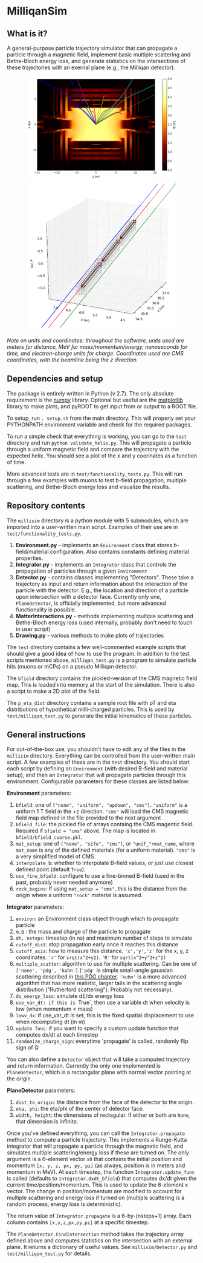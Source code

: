 # MilliqanSim

## What is it?

A general-purpose particle trajectory simulator that can propagate a particle through a magnetic field, implement
basic multiple scattering and Bethe-Bloch energy loss, and generate statistics on the intersections of these trajectories
with an exernal plane (e.g., the Milliqan detector).

<p align="center">
<img src="./images/bfield_with_trajs.png" alt="cross section of CMS b field" width="400"/>
  <img src="./images/detector_hit.png" alt="example mCP hit on detector" width="400"/>
</p>

*Note on units and coordinates: throughout the software, units used are meters for distance, MeV for mass/momentum/energy, nanoseconds
for time, and electron-charge units for charge. Coordinates used are CMS coordinates, with the beamline being the z direction.*

## Dependencies and setup

The package is entirely written in Python (v 2.7). The only absolute requirement is the [numpy](http://www.numpy.org) 
library. Optional but useful are the [matplotlib](http://matplotlib.org/) library to make plots, and pyROOT to get input 
from or output to a ROOT file.

To setup, run `. setup.sh` from the main directory. This will properly set your PYTHONPATH environment variable
and check for the required packages.

To run a simple check that everything is working, you can go to the `test` directory and run `python validate_helix.py`.
This will propagate a particle through a uniform magnetic field and compare the trajectory with the expected helix.
You should see a plot of the x and y coorinates as a function of time.

More advanced tests are in `test/functionality_tests.py`. This will run through a few examples with muons
to test b-field propagation, multiple scattering, and Bethe-Bloch energy loss and visualize the results.

## Repository contents

The `millisim` directory is a python module with 5 submodules, which are imported into a user-written main script.
Examples of their use are in `test/functionality_tests.py`.

1. **Environment.py** - implements an `Environment` class that stores b-field/material configuration. Also contains constants defining material properties.
2. **Integrator.py** -  implements an `Integrator` class that controls the propagation of particles through a given `Environment`
3. **Detector.py** - contains classes implementing "Detectors". These take a trajectory as input and return information about the interaction of the particle 
with the detector. E.g., the location and direction of a particle upon intersection with a detector face. Currently only one, `PlaneDetector`, is officially implemented,
but more advanced functionality is possible.
4. **MatterInteractions.py** - methods implementing multiple scattering and Bethe-Bloch energy loss (used internally, probably don't need to touch in user script)
5. **Drawing.py** - various methods to make plots of trajectories

The `test` directory contains a few well-commented example scripts that should give a good idea of how to use the program. In addition
to the test scripts mentioned above, `milliqan_test.py` is a program to simulate particle hits (muons or mCPs) on a pseudo Milliqan detector.

The `bfield` directory contains the pickled-version of the CMS magnetic field map. This is loaded into memory at the start
of the simulation. There is also a script to make a 2D plot of the field.

The `p_eta_dist` directory contains a sample root file with pT and eta distributions of hypothetical milli-charged particles.
This is used by `test/milliqan_test.py` to generate the initial kinematics of these particles.

## General instructions

For out-of-the-box use, you shouldn't have to edit any of the files in the `millisim` directory. Everything can be controlled from
the user-written main script. A few examples of these are in the `test` directory. You should start each script by defining an `Environment`
(with desired B-field and material setup), and then an `Integrator` that will propagate particles through this environment.
Configurable parameters for these classes are listed below:

**Environment** parameters:
1. `bfield`: one of `["none", "uniform", "updown", "cms"]`. `"uniform"` is a uniform 1 T field in the +z direction. `"cms"` will load the
CMS magnetic field map defined in the file provided to the next argument
2. `bfield_file`: the pickled file of arrays containg the CMS magentic field. Required if `bfield = "cms"` above. The map is located in `bfield/bfield_coarse.pkl`.
3. `mat_setup`: one of `["none", "sife", "cms"]`, or `"unif_"+mat_name`, where `mat_name` is any of the defined materials (for a uniform material).
`"cms"` is a very simplified model of CMS.
4. `interpolate_b`: whether to interpolate B-field values, or just use closest defined point (default `True`).
5. `use_fine_bfield`: configure to use a fine-binned B-field (used in the past, probably never needed anymore)
6. `rock_begins`: If using `mat_setup = "cms"`, this is the distance from the origin where a uniform `"rock"` material is assumed.

**Integrator** parameters:
1.  `environ`: an Environment class object through which to propagate particle
2.  `m,Q` : the mass and charge of the particle to propagate
3.  `dt, nsteps`: timestep (in ns) and maximum number of steps to simulate
4.  `cutoff_dist`: stop propagation early once it reaches this distance
5.  `cutoff_axis`: how to measure this distance. `'x','y','z'` for the x, y, z coordinates. `'r'` for `srqt(x^2+y2)`. `'R'` for `sqrt(x^2+y^2+z^2)`
6.  `multiple_scatter`: algorithm to use for multiple scattering. Can be one of `['none', 'pdg', 'kuhn']` (`'pdg'` is simple small-angle gaussian scattering
described in [this PDG chapter](http://pdg.lbl.gov/2019/reviews/rpp2018-rev-passage-particles-matter.pdf). `'kuhn'` is a more advanced algorithm that has
more realistic, larger tails in the scattering angle distribution ("Rutherford scattering"). Probably not necessary).
7.  `do_energy_loss`: simulate dE/dx energy loss
8.  `use_var_dt: if this is `True`, then use a variable dt when velocity is low (when momentum < mass)
9.  `lowv_dx`: if use_var_dt is set, this is the fixed spatial displacement to use when recomputing dt (in m)
10. `update func`: if you want to specify a custom update function that computes dx/dt at each timestep
11. `randomize_charge_sign`: everytime 'propagate' is called, randomly flip sign of Q

You can also define a `Detector` object that will take a computed trajectory and return information. Currently the only
one implemented is `PlaneDetector`, which is a rectangular plane with normal vector pointing at the origin.

**PlaneDetector** parameters:
1. `dist_to_origin`: the distance from the face of the detector to the origin.
2. `eta, phi`: the eta/phi of the center of detector face.
3. `width, height`: the dimensions of rectagular. If either or both are `None`, that dimension is infinite.

Once you've defined everything, you can call the `Integrator.propagate` method to compute a particle trajectory. This implements a Runge-Kutta integrator
that will propagate a particle through the magnetic field, and simulates multiple scattering/energy loss if these are turned on.
The only argument is a 6-element vector `x0` that contains the initial position and momentum `[x, y, z, px, py, pz]` (as always, position is in meters and momentum in MeV).
At each timestep, the function `Integrator.update_func` is called (defaults to `Integrator.dxdt_bfield`) that computes dx/dt given the current time/position/momentum.
This is used to update the 6-element x vector. The change in position/momentum are modified to account for multiple scattering and energy loss if turned on
(multiple scattering is a random process, energy loss is deterministic).

The return value of `Integrator.propagate` is a 6-by-(nsteps+1) array. Each column contains `[x,y,z,px,py,pz]` at a specific timestep.

The `PlaneDetector.FindIntersection` method takes the trajectory array defined above and computes statistics on the intersection with
an external plane. It returns a dictionary of useful values. See `millisim/Detector.py` and `test/milliqan_test.py` for details.
